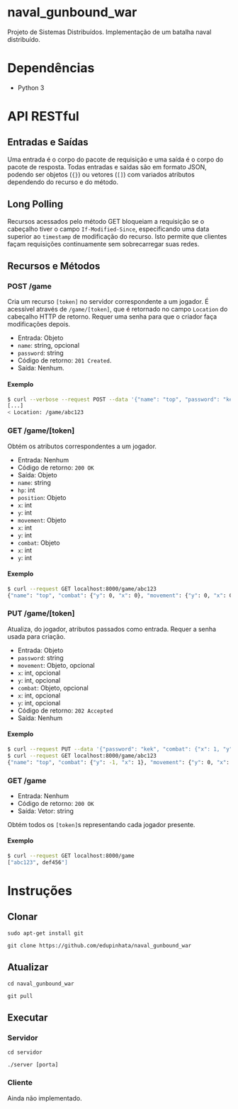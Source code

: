 # naval_gunbound_war

Projeto de Sistemas Distribuídos. Implementação de um batalha naval distribuído.

# Dependências

* Python 3

# API RESTful

## Entradas e Saídas

Uma entrada é o corpo do pacote de requisição e uma saída é o corpo do pacote
de resposta. Todas entradas e saídas são em formato JSON, podendo ser objetos
(`{}`) ou vetores (`[]`) com variados atributos dependendo do recurso e do
método.

## Long Polling

Recursos acessados pelo método GET bloqueiam a requisição se o cabeçalho tiver
o campo `If-Modified-Since`, especificando uma data superior ao `timestamp` de
modificação do recurso. Isto permite que clientes façam requisições
continuamente sem sobrecarregar suas redes.

## Recursos e Métodos

### POST /game

Cria um recurso `[token]` no servidor correspondente a um jogador. É acessível
através de `/game/[token]`, que é retornado no campo `Location` do cabeçalho
HTTP de retorno. Requer uma senha para que o criador faça modificações depois.

* Entrada: Objeto
 * `name`: string, opcional
 * `password`: string
* Código de retorno: `201 Created`.
* Saída: Nenhum.

#### Exemplo

```sh
$ curl --verbose --request POST --data '{"name": "top", "password": "kek"}' localhost:8000/game
[...]
< Location: /game/abc123
```

### GET /game/[token]

Obtém os atributos correspondentes a um jogador.

* Entrada: Nenhum
* Código de retorno: `200 OK`
* Saída: Objeto
 * `name`: string
 * `hp`: int
 * `position`: Objeto
  * `x`: int
  * `y`: int
 * `movement`: Objeto
  * `x`: int
  * `y`: int
 * `combat`: Objeto
  * `x`: int
  * `y`: int

#### Exemplo

```sh
$ curl --request GET localhost:8000/game/abc123
{"name": "top", "combat": {"y": 0, "x": 0}, "movement": {"y": 0, "x": 0}, "position": {"y": 0, "x": 0}, "hp": 10}
```

### PUT /game/[token]

Atualiza, do jogador, atributos passados como entrada. Requer a senha usada
para criação.

* Entrada: Objeto
 * `password`: string
 * `movement`: Objeto, opcional
  * `x`: int, opcional
  * `y`: int, opcional
 * `combat`: Objeto, opcional
  * `x`: int, opcional
  * `y`: int, opcional
* Código de retorno: `202 Accepted`
* Saída: Nenhum

#### Exemplo

```sh
$ curl --request PUT --data '{"password": "kek", "combat": {"x": 1, "y": -1}}' localhost:8000/game/abc123
$ curl --request GET localhost:8000/game/abc123
{"name": "top", "combat": {"y": -1, "x": 1}, "movement": {"y": 0, "x": 0}, "position": {"y": 0, "x": 0}, "hp": 10}
```

### GET /game

* Entrada: Nenhum
* Código de retorno: `200 OK`
* Saída: Vetor: string

Obtém todos os `[token]`s representando cada jogador presente.

#### Exemplo

```sh
$ curl --request GET localhost:8000/game
["abc123", def456"]
```

# Instruções

## Clonar

`sudo apt-get install git`

`git clone https://github.com/edupinhata/naval_gunbound_war`

## Atualizar

`cd naval_gunbound_war`

`git pull`

## Executar

### Servidor

`cd servidor`

`./server [porta]`

### Cliente

Ainda não implementado.

